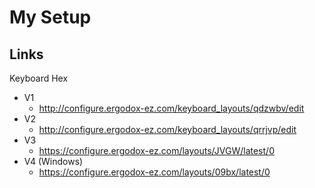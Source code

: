 # My Setup

## Links

Keyboard Hex

- V1
    + http://configure.ergodox-ez.com/keyboard_layouts/qdzwbv/edit
- V2
    + http://configure.ergodox-ez.com/keyboard_layouts/qrrjvp/edit
- V3
    + https://configure.ergodox-ez.com/layouts/JVGW/latest/0
- V4 (Windows)
    + https://configure.ergodox-ez.com/layouts/09bx/latest/0

